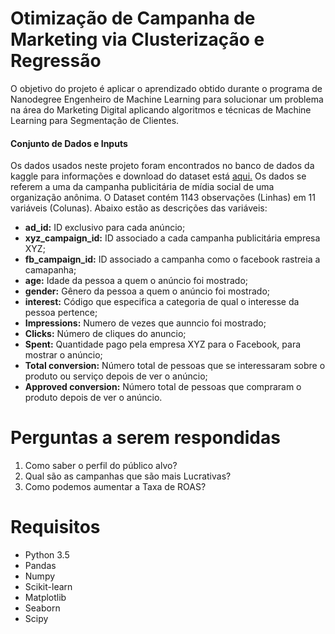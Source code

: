 # Otimização de Campanha de Marketing via Clusterização e Regressão 

O objetivo do projeto é aplicar o aprendizado obtido durante o programa de Nanodegree Engenheiro de Machine Learning para solucionar um problema na área do Marketing Digital aplicando algoritmos e técnicas de Machine Learning para Segmentação de Clientes.

#### Conjunto de Dados e Inputs

Os dados usados neste projeto foram encontrados no banco de dados da kaggle para informações e download do dataset está [aqui.](https://www.kaggle.com/loveall/clicks-conversion-tracking) Os dados se referem a uma da campanha publicitária de mídia social de uma organização anônima. O Dataset contém 1143 observações (Linhas) em 11 variáveis (Colunas). Abaixo estão as descrições das variáveis:

- **ad_id:** ID exclusivo para cada anúncio;
- **xyz_campaign_id:** ID associado a cada campanha publicitária empresa XYZ;
- **fb_campaign_id:** ID associado a campanha como o facebook rastreia a camapanha;
- **age:** Idade da pessoa a quem o anúncio foi mostrado;
- **gender:** Gênero da pessoa a quem o anúncio foi mostrado;
- **interest:** Código que especifica a categoria de qual o interesse da pessoa pertence;
- **Impressions:** Numero de vezes que aunncio foi mostrado;
- **Clicks:** Número de cliques do anuncio;
- **Spent:** Quantidade pago pela empresa XYZ para o Facebook, para mostrar o anúncio;
- **Total conversion:** Número total de pessoas que se interessaram sobre o produto ou serviço depois de ver o anúncio;
- **Approved conversion:** Número total de pessoas que compraram o produto depois de ver o anúncio.

# Perguntas a serem respondidas

1. Como saber o perfil do público alvo?
2. Qual são as campanhas que são mais Lucrativas?
3. Como podemos aumentar a Taxa de ROAS?

# Requisitos

- Python 3.5
- Pandas
- Numpy
- Scikit-learn
- Matplotlib
- Seaborn
- Scipy